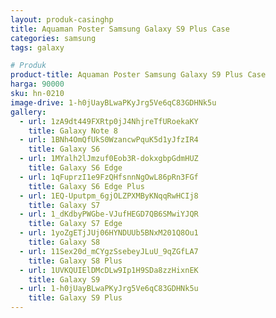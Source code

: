 ```yaml
---
layout: produk-casinghp
title: Aquaman Poster Samsung Galaxy S9 Plus Case
categories: samsung
tags: galaxy

# Produk
product-title: Aquaman Poster Samsung Galaxy S9 Plus Case
harga: 90000
sku: hn-0210
image-drive: 1-h0jUayBLwaPKyJrg5Ve6qC83GDHNk5u
gallery:
  - url: 1zA9dt449FXRtp0jJ4NhjreTfURoekaKY
    title: Galaxy Note 8
  - url: 1BNh4OmQfUkS0WzancwPquK5d1yJfzIR4
    title: Galaxy S6
  - url: 1MYalh2lJmzuf0Eob3R-dokxgbpGdmHUZ
    title: Galaxy S6 Edge
  - url: 1qFuprzI1e9FzQHfsnnNgOwL86pRn3FGf
    title: Galaxy S6 Edge Plus
  - url: 1EQ-Uputpm_6gjOLZPXMByKNqqRwHCIj8
    title: Galaxy S7
  - url: 1_dKdbyPWGbe-VJufHEGD7QB6SMwiYJQR
    title: Galaxy S7 Edge
  - url: 1yoZgETjJUj06HYNDUUb5BNxM201Q8Ou1
    title: Galaxy S8
  - url: 11Sex20d_mCYgzSsebeyJLuU_9qZGfLA7
    title: Galaxy S8 Plus
  - url: 1UVKQUIElDMcDLw9Ip1H9SDa8zzHixnEK
    title: Galaxy S9
  - url: 1-h0jUayBLwaPKyJrg5Ve6qC83GDHNk5u
    title: Galaxy S9 Plus
---
```

